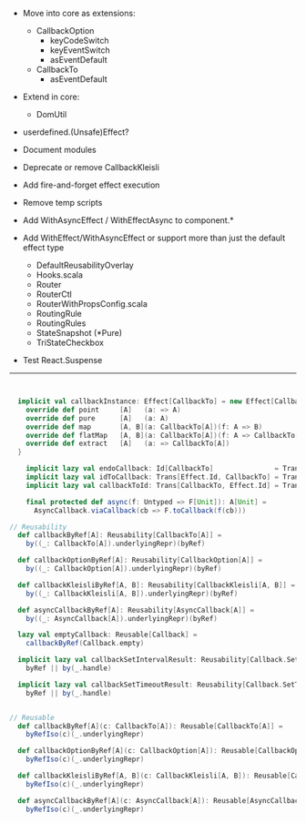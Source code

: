 * Move into core as extensions:
  * CallbackOption
    * keyCodeSwitch
    * keyEventSwitch
    * asEventDefault
  * CallbackTo
    * asEventDefault

* Extend in core:
  * DomUtil

* userdefined.(Unsafe)Effect?

* Document modules

* Deprecate or remove CallbackKleisli

* Add fire-and-forget effect execution

* Remove temp scripts

* Add WithAsyncEffect / WithEffectAsync to component.*

* Add WithEffect/WithAsyncEffect or support more than just the default effect type
  * DefaultReusabilityOverlay
  * Hooks.scala
  * Router
  * RouterCtl
  * RouterWithPropsConfig.scala
  * RoutingRule
  * RoutingRules
  * StateSnapshot (*Pure)
  * TriStateCheckbox

* Test React.Suspense

---------------------------------------------------------------------------------------------------------

```scala


  implicit val callbackInstance: Effect[CallbackTo] = new Effect[CallbackTo] {
    override def point     [A]   (a: => A)                                 = CallbackTo(a)
    override def pure      [A]   (a: A)                                    = CallbackTo.pure(a)
    override def map       [A, B](a: CallbackTo[A])(f: A => B)             = a map f
    override def flatMap   [A, B](a: CallbackTo[A])(f: A => CallbackTo[B]) = a flatMap f
    override def extract   [A]   (a: => CallbackTo[A])                     = a.toScalaFn
  }

    implicit lazy val endoCallback: Id[CallbackTo]               = Trans.id[CallbackTo]
    implicit lazy val idToCallback: Trans[Effect.Id, CallbackTo] = Trans[Effect.Id, CallbackTo]
    implicit lazy val callbackToId: Trans[CallbackTo, Effect.Id] = Trans[CallbackTo, Effect.Id]

    final protected def async(f: Untyped => F[Unit]): A[Unit] =
      AsyncCallback.viaCallback(cb => F.toCallback(f(cb)))

// Reusability
  def callbackByRef[A]: Reusability[CallbackTo[A]] =
    by((_: CallbackTo[A]).underlyingRepr)(byRef)

  def callbackOptionByRef[A]: Reusability[CallbackOption[A]] =
    by((_: CallbackOption[A]).underlyingRepr)(byRef)

  def callbackKleisliByRef[A, B]: Reusability[CallbackKleisli[A, B]] =
    by((_: CallbackKleisli[A, B]).underlyingRepr)(byRef)

  def asyncCallbackByRef[A]: Reusability[AsyncCallback[A]] =
    by((_: AsyncCallback[A]).underlyingRepr)(byRef)

  lazy val emptyCallback: Reusable[Callback] =
    callbackByRef(Callback.empty)

  implicit lazy val callbackSetIntervalResult: Reusability[Callback.SetIntervalResult] =
    byRef || by(_.handle)

  implicit lazy val callbackSetTimeoutResult: Reusability[Callback.SetTimeoutResult] =
    byRef || by(_.handle)


// Reusable
  def callbackByRef[A](c: CallbackTo[A]): Reusable[CallbackTo[A]] =
    byRefIso(c)(_.underlyingRepr)

  def callbackOptionByRef[A](c: CallbackOption[A]): Reusable[CallbackOption[A]] =
    byRefIso(c)(_.underlyingRepr)

  def callbackKleisliByRef[A, B](c: CallbackKleisli[A, B]): Reusable[CallbackKleisli[A, B]] =
    byRefIso(c)(_.underlyingRepr)

  def asyncCallbackByRef[A](c: AsyncCallback[A]): Reusable[AsyncCallback[A]] =
    byRefIso(c)(_.underlyingRepr)


```